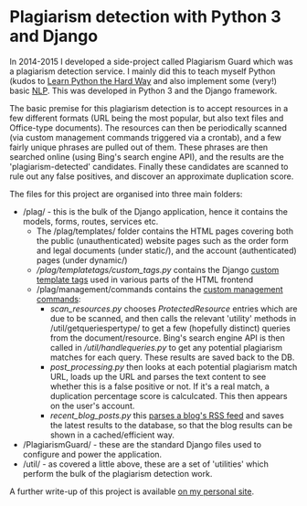 # Plagiarism detection with Python 3 and Django

In 2014-2015 I developed a side-project called Plagiarism Guard which was a plagiarism detection service. I mainly did this to teach myself Python (kudos to [Learn Python the Hard Way](https://learnpythonthehardway.org/) and also implement some (very!) basic [NLP](https://en.wikipedia.org/wiki/Natural_language_processing). This was developed in Python 3 and the Django framework.

The basic premise for this plagiarism detection is to accept resources in a few different formats (URL being the most popular, but also text files and Office-type documents). The resources can then be periodically scanned (via custom management commands triggered via a crontab), and a few fairly unique phrases are pulled out of them. These phrases are then searched online (using Bing's search engine API), and the results are the 'plagiarism-detected' candidates. Finally these candidates are scanned to rule out any false positives, and discover an approximate duplication score. 

The files for this project are organised into three main folders:

 * /plag/ - this is the bulk of the Django application, hence it contains the models, forms, routes, services etc.
   * The /plag/templates/ folder contains the HTML pages covering both the public (unauthenticated) website pages such as the order form and legal documents (under static/), and the account (authenticated) pages (under dynamic/)
   * */plag/templatetags/custom_tags.py* contains the Django [custom template tags](https://docs.djangoproject.com/en/1.7/howto/custom-template-tags/) used in various parts of the HTML frontend
   * /plag/management/commands contains the [custom management commands](https://docs.djangoproject.com/en/1.7/howto/custom-management-commands/):
     * *scan_resources.py* chooses *ProtectedResource* entries which are due to be scanned, and then calls the relevant 'utility' methods in /util/getqueriespertype/ to get a few (hopefully distinct) queries from the document/resource. Bing's search engine API is then called in */util/handlequeries.py* to get any potential plagiarism matches for each query. These results are saved back to the DB.
     * *post_processing.py* then looks at each potential plagiarism match URL, loads up the URL and parses the text content to see whether this is a false positive or not. If it's a real match, a duplication percentage score is calculcated. This then appears on the user's account.
     * *recent_blog_posts.py* this [parses a blog's RSS feed](https://www.tristanperry.com/how-to/2014/10/05/add-django-rss-feed.html) and saves the latest results to the database, so that the blog results can be shown in a cached/efficient way.
 * /PlagiarismGuard/ - these are the standard Django files used to configure and power the application.
 * /util/ - as covered a little above, these are a set of 'utilities' which perform the bulk of the plagiarism detection work.

A further write-up of this project is available [on my personal site](https://www.tristanperry.com/python3/2017/12/21/plagiarism-guard-source-code.html).